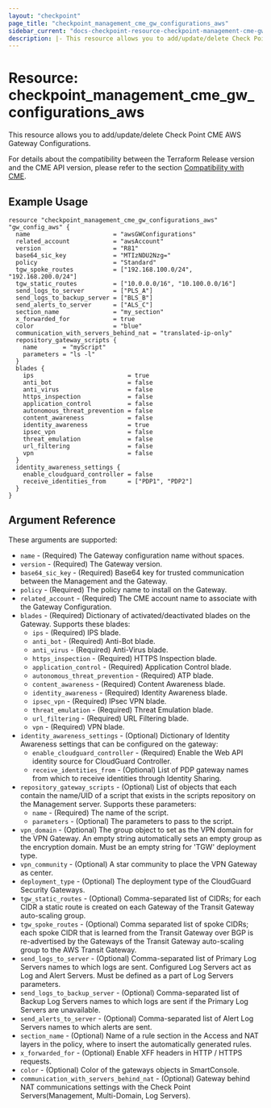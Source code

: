 ```yaml
---
layout: "checkpoint"
page_title: "checkpoint_management_cme_gw_configurations_aws"
sidebar_current: "docs-checkpoint-resource-checkpoint-management-cme-gw-configurations-aws"
description: |- This resource allows you to add/update/delete Check Point CME AWS Gateway Configurations.
---
```


# Resource: checkpoint_management_cme_gw_configurations_aws

This resource allows you to add/update/delete Check Point CME AWS Gateway Configurations.

For details about the compatibility between the Terraform Release version and the CME API version, please refer to the section [Compatibility with CME](../index.html.markdown#compatibility-with-cme).


## Example Usage

```hcl
resource "checkpoint_management_cme_gw_configurations_aws" "gw_config_aws" {
  name                       = "awsGWConfigurations"
  related_account            = "awsAccount"
  version                    = "R81"
  base64_sic_key             = "MTIzNDU2Nzg="
  policy                     = "Standard"
  tgw_spoke_routes           = ["192.168.100.0/24", "192.168.200.0/24"]
  tgw_static_routes          = ["10.0.0.0/16", "10.100.0.0/16"]
  send_logs_to_server        = ["PLS_A"]
  send_logs_to_backup_server = ["BLS_B"]
  send_alerts_to_server      = ["ALS_C"]
  section_name               = "my_section"
  x_forwarded_for            = true
  color                      = "blue"
  communication_with_servers_behind_nat = "translated-ip-only"
  repository_gateway_scripts {
    name       = "myScript"
    parameters = "ls -l"
  }
  blades {
    ips                          = true
    anti_bot                     = false
    anti_virus                   = false
    https_inspection             = false
    application_control          = false
    autonomous_threat_prevention = false
    content_awareness            = false
    identity_awareness           = true
    ipsec_vpn                    = false
    threat_emulation             = false
    url_filtering                = false
    vpn                          = false
  }
  identity_awareness_settings {
    enable_cloudguard_controller = false
    receive_identities_from      = ["PDP1", "PDP2"]
  }
}
```

## Argument Reference

These arguments are supported:

* `name` - (Required) The Gateway configuration name without spaces.
* `version` - (Required) The Gateway version.
* `base64_sic_key` - (Required) Base64 key for trusted communication between the Management and the Gateway.
* `policy` - (Required) The policy name to install on the Gateway.
* `related_account` - (Required) The CME account name to associate with the Gateway Configuration.
* `blades` - (Required) Dictionary of activated/deactivated blades on the Gateway. Supports these blades:
    * `ips` - (Required) IPS blade.
    * `anti_bot` - (Required) Anti-Bot blade.
    * `anti_virus` - (Required) Anti-Virus blade.
    * `https_inspection` - (Required) HTTPS Inspection blade.
    * `application_control` - (Required) Application Control blade.
    * `autonomous_threat_prevention` - (Required) ATP blade.
    * `content_awareness` - (Required) Content Awareness blade.
    * `identity_awareness` - (Required) Identity Awareness blade.
    * `ipsec_vpn` - (Required) IPsec VPN blade.
    * `threat_emulation` - (Required) Threat Emulation blade.
    * `url_filtering` - (Required) URL Filtering blade.
    * `vpn` - (Required) VPN blade.
* `identity_awareness_settings` - (Optional) Dictionary of Identity Awareness settings that can be configured on the gateway:
    * `enable_cloudguard_controller` - (Required) Enable the Web API identity source for CloudGuard Controller.
    * `receive_identities_from` - (Optional) List of PDP gateway names from which to receive identities through Identity Sharing.
* `repository_gateway_scripts` - (Optional) List of objects that each contain the name/UID of a script that exists in
  the scripts repository on the Management server. Supports these parameters:
    * `name` - (Required) The name of the script.
    * `parameters` - (Optional) The parameters to pass to the script.
* `vpn_domain` - (Optional) The group object to set as the VPN domain for the VPN Gateway.
  An empty string automatically sets an empty group as the encryption domain. Must be an empty string for 'TGW'
  deployment type.
* `vpn_community` - (Optional) A star community to place the VPN Gateway as center.
* `deployment_type` - (Optional) The deployment type of the CloudGuard Security Gateways.
* `tgw_static_routes` - (Optional) Comma-separated list of CIDRs; for each CIDR a static route is created on each
  Gateway of the Transit Gateway auto-scaling group.
* `tgw_spoke_routes` - (Optional) Comma separated list of spoke CIDRs; each spoke CIDR that is learned from the Transit
  Gateway over BGP is re-advertised by the Gateways of the Transit Gateway auto-scaling group to the AWS Transit
  Gateway.
* `send_logs_to_server` - (Optional) Comma-separated list of Primary Log Servers names to which logs are sent.
  Configured Log Servers act as Log and Alert Servers. Must be defined as a part of Log Servers parameters.
* `send_logs_to_backup_server` - (Optional) Comma-separated list of Backup Log Servers names to which logs are sent if
  the Primary Log Servers are unavailable.
* `send_alerts_to_server` - (Optional) Comma-separated list of Alert Log Servers names to which alerts are sent.
* `section_name` - (Optional) Name of a rule section in the Access and NAT layers in the policy, where to insert the automatically generated rules.
* `x_forwarded_for` - (Optional) Enable XFF headers in HTTP / HTTPS requests.
* `color` - (Optional) Color of the gateways objects in SmartConsole.
* `communication_with_servers_behind_nat` - (Optional) Gateway behind NAT communications settings with the Check Point Servers(Management, Multi-Domain, Log Servers).


